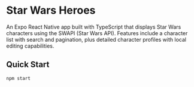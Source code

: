 # Star Wars Heroes

An Expo React Native app built with TypeScript that displays Star Wars characters using the SWAPI (Star Wars API). Features include a character list with search and pagination, plus detailed character profiles with local editing capabilities.

## Quick Start

```bash
npm start
```
